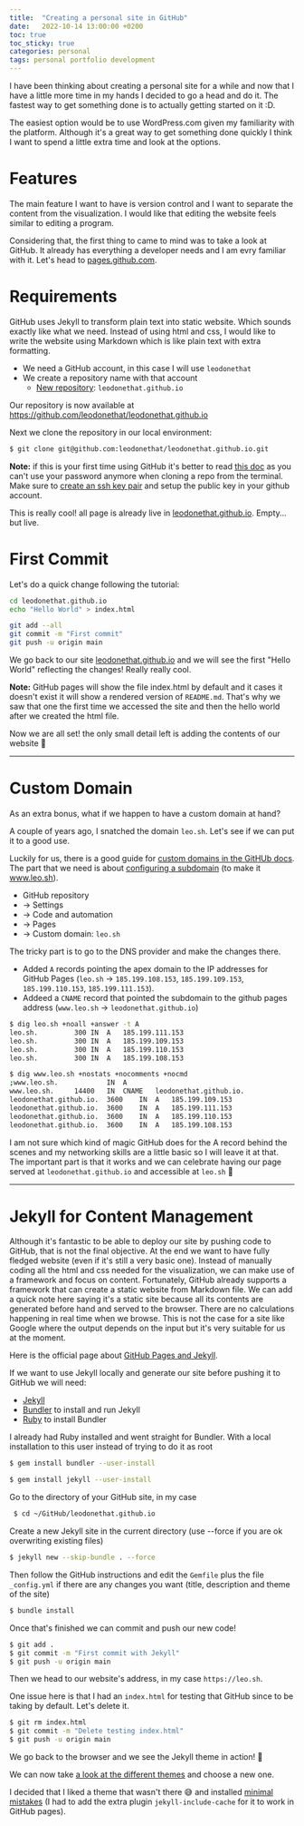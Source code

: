 ```yaml
---
title:  "Creating a personal site in GitHub"
date:   2022-10-14 13:00:00 +0200
toc: true
toc_sticky: true
categories: personal
tags: personal portfolio development
---
```


I have been thinking about creating a personal site for a while and now that I have a little more time in my hands I decided to go a head and do it. The fastest way to get something done is to actually getting started on it :D.

The easiest option would be to use WordPress.com given my familiarity with the platform. Although it's a great way to get something done quickly I think I want to spend a little extra time and look at the options.

# Features

The main feature I want to have is version control and I want to separate the content from the visualization. I would like that editing the website feels similar to editing a program.

Considering that, the first thing to came to mind was to take a look at GitHub. It already has everything a developer needs and I am evry familiar with it. Let's head to [pages.github.com](https://pages.github.com/).

# Requirements

GitHub uses Jekyll to transform plain text into static website. Which sounds exactly like what we need. Instead of using html and css, I would like to write the website using Markdown which is like plain text with extra formatting.

* We need a GitHub account, in this case I will use `leodonethat`
* We create a repository name with that account
  * [New repository](https://github.com/new): `leodonethat.github.io`

Our repository is now available at https://github.com/leodonethat/leodonethat.github.io

Next we clone the repository in our local environment:

``` bash
$ git clone git@github.com:leodonethat/leodonethat.github.io.git
```

**Note:** if this is your first time using GitHub it's better to read [this doc](https://docs.github.com/en/get-started/getting-started-with-git/about-remote-repositories#cloning-with-ssh-urls) as you can't use your password anymore when cloning a repo from the terminal. Make sure to [create an ssh key pair](https://docs.github.com/en/authentication/connecting-to-github-with-ssh/generating-a-new-ssh-key-and-adding-it-to-the-ssh-agent) and setup the public key in your github account.

This is really cool! all page is already live in [leodonethat.github.io](https://leodonethat.github.io/). Empty... but live.

# First Commit
Let's do a quick change following the tutorial:

``` bash
cd leodonethat.github.io
echo "Hello World" > index.html
```

``` bash
git add --all
git commit -m "First commit"
git push -u origin main
```

We go back to our site [leodonethat.github.io](https://leodonethat.github.io/) and we will see the first "Hello World" reflecting the changes! Really really cool.

**Note:** GitHub pages will show the file index.html by default and it cases it doesn't exist it will show a rendered version of `README.md`. That's why we saw that one the first time we accessed the site and then the hello world after we created the html file.

Now we are all set! the only small detail left is adding the contents of our website 😬

---

# Custom Domain

As an extra bonus, what if we happen to have a custom domain at hand?

A couple of years ago, I snatched the domain `leo.sh`. Let's see if we can put it to a good use.

Luckily for us, there is a good guide for [custom domains in the GitHUb docs](https://docs.github.com/en/pages/configuring-a-custom-domain-for-your-github-pages-site). The part that we need is about [configuring a subdomain](https://docs.github.com/en/pages/configuring-a-custom-domain-for-your-github-pages-site/managing-a-custom-domain-for-your-github-pages-site) (to make it www.leo.sh).

* GitHub repository
* -> Settings
* -> Code and automation
* -> Pages
* -> Custom domain: `leo.sh`

The tricky part is to go to the DNS provider and make the changes there.
* Added `A` records pointing the apex domain to the IP addresses for GitHub Pages (`leo.sh` -> `185.199.108.153`, `185.199.109.153`, `185.199.110.153`, `185.199.111.153`).
* Addeed a `CNAME` record that pointed the subdomain to the github pages address (`www.leo.sh` -> `leodonethat.github.io`)


``` bash
$ dig leo.sh +noall +answer -t A
leo.sh.			300	IN	A	185.199.111.153
leo.sh.			300	IN	A	185.199.109.153
leo.sh.			300	IN	A	185.199.110.153
leo.sh.			300	IN	A	185.199.108.153

$ dig www.leo.sh +nostats +nocomments +nocmd
;www.leo.sh.			IN	A
www.leo.sh.		14400	IN	CNAME	leodonethat.github.io.
leodonethat.github.io.	3600	IN	A	185.199.109.153
leodonethat.github.io.	3600	IN	A	185.199.111.153
leodonethat.github.io.	3600	IN	A	185.199.110.153
leodonethat.github.io.	3600	IN	A	185.199.108.153
```

I am not sure which kind of magic GitHub does for the A record behind the scenes and my networking skills are a little basic so I will leave it at that. The important part is that it works and we can celebrate having our page served at `leodonethat.github.io` and accessible at `leo.sh` 🥳

---

# Jekyll for Content Management

Although it's fantastic to be able to deploy our site by pushing code to GitHub, that is not the final objective. At the end we want to have fully fledged website (even if it's still a very basic one). Instead of manually coding all the html and css needed for the visualization, we can make use of a framework and focus on content. Fortunately, GitHub already supports a framework that can create a static website from Markdown file. We can add a quick note here saying it's a static site because all its contents are generated before hand and served to the browser. There are no calculations happening in real time when we browse. This is not the case for a site like Google where the output depends on the input but it's very suitable for us at the moment.

Here is the official page about [GitHub Pages and Jekyll](https://docs.github.com/en/pages/setting-up-a-github-pages-site-with-jekyll/about-github-pages-and-jekyll).

If we want to use Jekyll locally and generate our site before pushing it to GitHub we will need:

* [Jekyll](https://jekyllrb.com/docs/installation/)
* [Bundler](http://bundler.io/) to install and run Jekyll
* [Ruby](https://www.ruby-lang.org/en/documentation/installation/) to install Bundler

I already had Ruby installed and went straight for Bundler. With a local installation to this user instead of trying to do it as root

``` bash
$ gem install bundler --user-install
```

``` bash
$ gem install jekyll --user-install
```

Go to the directory of your GitHub site, in my case

``` bash
 $ cd ~/GitHub/leodonethat.github.io
```

Create a new Jekyll site in the current directory (use --force if you are ok overwriting existing files)

``` bash
$ jekyll new --skip-bundle . --force
```

Then follow the GitHub instructions and edit the `Gemfile` plus the file `_config.yml` if there are any changes you want (title, description and theme of the site)

```` bash
$ bundle install
````

Once that's finished we can commit and push our new code!

``` bash
$ git add .
$ git commit -m "First commit with Jekyll"
$ git push -u origin main
```

Then we head to our website's address, in my case `https://leo.sh`.

One issue here is that I had an `index.html` for testing that GitHub since to be taking by default. Let's delete it.

``` bash
$ git rm index.html
$ git commit -m "Delete testing index.html"
$ git push -u origin main
```

We go back to the browser and we see the Jekyll theme in action! 🥳

We can now take [a look at the different themes](https://pages.github.com/themes/) and choose a new one.

I decided that I liked a theme that wasn't there 😅  and installed [minimal mistakes](https://mmistakes.github.io/minimal-mistakes/docs/quick-start-guide/) (I had to add the extra plugin `jekyll-include-cache` for it to work in GitHub pages).
